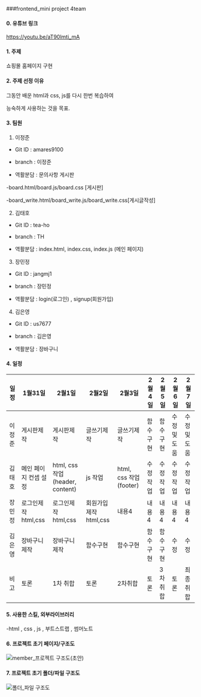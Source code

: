 ###frontend_mini project 4team

#### 0. 유튜브 링크
https://youtu.be/aT90lmti_mA

#### 1. 주제
쇼핑몰 홈페이지 구현

#### 2. 주제 선정 이유
그동안 배운 html과 css, js를 다시 한번 복습하여

능숙하게 사용하는 것을 목표.

#### 3. 팀원
1. 이정준
  
  
  -  Git ID : amares9100
  
  
  -  branch : 이정준
  
  
  -  역활분담 : 문의사항 게시판
  
  
 
  -board.html/board.js/board.css  [게시판]
  
  
  -board_write.html/board_write.js/board_write.css[게시글작성]
  
  
2. 김태호
  
  
  -  Git ID : tea-ho
  
  
  -  branch : TH
  
  
  -  역활분담 : index.html, index.css, index.js (메인 페이지)
  
  
  
 3. 장민정
  
  
  -  Git ID : jangmj1
  
  
  -  branch : 장민정
  
  
  -  역활분담 : login(로그인) , signup(회원가입)
  
  
  4. 김은영
  
  
  -  Git ID : us7677
  
  
  -  branch : 김은영
  
  
  -  역활분담 : 장바구니 
  
  
  
#### 4. 일정

|일정|1월31일|2월1일|2월2일|2월3일|2월4일|2월5일|2월6일|2월7일|
|---|---|---|---|---|---|---|---|---|
|이정준|게시판제작|게시판제작|글쓰기제작|글쓰기제작|함수구현|함수구현|수정 및 도움|수정 및 도움|
|김태호|메인 페이지 컨셉 설정|html, css 작업(header, content)|js 작업|html, css 작업(footer)|수정작업|수정작업|수정작업|수정작업|
|장민정|로그인제작html,css|로그인제작html,css|회원가입제작html,css|내용4|내용4|내용4|내용4|내용4|
|김은영|장바구니제작|장바구니제작|함수구현|함수구현|함수구현|함수구현|수정|수정|
|비고|토론|1차 취합|토론|2차취합|토론|3차취합|토론|최종취합|



#### 5. 사용한 스킬, 외부라이브러리
-html , css , js , 부트스트랩 , 썸머노트




#### 6. 프로젝트 초기 페이지/구조도
![member_프로젝트 구조도(초안)](https://user-images.githubusercontent.com/119651889/216504330-d889ae8f-4660-4b72-a64a-d33eada02d2e.png)







#### 7. 프로젝트 초기 폴더/파일 구조도
![폴더_파일 구조도](https://user-images.githubusercontent.com/120459763/216259102-7a8579fa-84d7-4eb7-860c-40d97ab2270b.jpg)



  
        





















